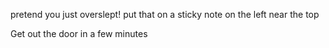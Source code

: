 pretend you just overslept!
put that on a sticky note on the left near the top
<div class="post-it orange">Get out the door in a few minutes</div>
